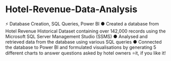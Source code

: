# Hotel-Revenue-Data-Analysis
⚡ Database Creation, SQL Queries, Power BI
● Created a database from Hotel Revenue Historical Dataset containing over 142,000 records using the 
Microsoft SQL Server Management Studio (SSMS)
● Analysed and retrieved data from the database using various SQL queries
● Connected the database to Power BI and formulated visualisations by generating 5 different charts to 
answer questions asked by hotel owners
⭐it, if you like it!
